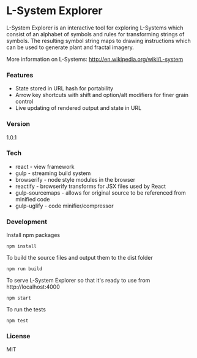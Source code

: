 L-System Explorer
=========

L-System Explorer is an interactive tool for exploring L-Systems which  consist of an alphabet of symbols and rules for transforming strings of symbols. The resulting symbol string maps to drawing instructions which can be used to generate plant and fractal imagery.

More information on L-Systems: http://en.wikipedia.org/wiki/L-system

### Features
- State stored in URL hash for portability
- Arrow key shortcuts with shift and option/alt modifiers for finer grain control
- Live updating of rendered output and state in URL

### Version
1.0.1

### Tech
- react - view framework
- gulp - streaming build system
- browserify - node style modules in the browser
- reactify - browserify transforms for JSX files used by React
- gulp-sourcemaps - allows for original source to be referenced from minified code
- gulp-uglify - code minifier/compressor

### Development
Install npm packages
```
npm install
```

To build the source files and output them to the dist folder
```
npm run build
```

To serve L-System Explorer so that it's ready to use from http://localhost:4000
```
npm start
```

To run the tests
```
npm test
```

### License
MIT




